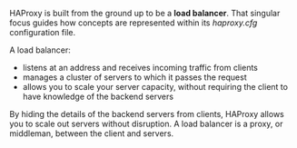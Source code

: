 HAProxy is built from the ground up to be a **load balancer**. That singular focus guides how concepts are represented within its *haproxy.cfg* configuration file. 

A load balancer: 

* listens at an address and receives incoming traffic from clients
* manages a cluster of servers to which it passes the request
* allows you to scale your server capacity, without requiring the client to have knowledge of the backend servers

By hiding the details of the backend servers from clients, HAProxy allows you to scale out servers without disruption. A load balancer is a proxy, or middleman, between the client and servers.
